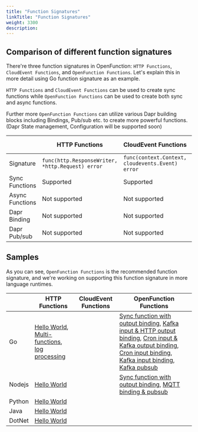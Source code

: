 ```yaml
---
title: "Function Signatures"
linkTitle: "Function Signatures"
weight: 3300
description: 
---
```


## Comparison of different function signatures

There're three function signatures in OpenFunction: `HTTP Functions`, `CloudEvent Functions`, and `OpenFunction Functions`. Let's explain this in more detail using Go function signature as an example.

`HTTP Functions` and `CloudEvent Functions` can be used to create sync functions while `OpenFunction Functions` can be used to create both sync and async functions. 

Further more `OpenFunction Functions` can utilize various Dapr building blocks including Bindings, Pub/sub etc. to create more powerful functions. (Dapr State management, Configuration will be supported soon)

|           | HTTP Functions | CloudEvent Functions | OpenFunction Functions |
|-----------|----------------|----------------------|------------------------|
| Signature | `func(http.ResponseWriter, *http.Request) error` | `func(context.Context, cloudevents.Event) error` | `func(ofctx.Context, []byte) (ofctx.Out, error)` |
| Sync Functions | Supported | Supported | Supported |
| Async Functions | Not supported | Not supported | Supported |
| Dapr Binding | Not supported | Not supported | Supported |
| Dapr Pub/sub | Not supported | Not supported | Supported |

## Samples

As you can see, `OpenFunction Functions` is the recommended function signature, and we're working on supporting this function signature in more language runtimes.

|           | HTTP Functions | CloudEvent Functions | OpenFunction Functions |
|-----------|----------------|----------------------|------------------------|
| Go        | [Hello World](https://github.com/OpenFunction/samples/tree/main/functions/knative/hello-world-go), [Multi-functions](https://github.com/OpenFunction/samples/tree/main/functions/knative/multiple-functions-go), [log processing](https://github.com/OpenFunction/samples/blob/main/functions/knative/logs-handler-function/LogsHandler.go) |  | [Sync function with output binding](https://github.com/OpenFunction/samples/tree/main/functions/knative/with-output-binding), [Kafka input & HTTP output binding](https://github.com/OpenFunction/samples/tree/main/functions/async/logs-handler-function), [Cron input & Kafka output binding](https://github.com/OpenFunction/samples/tree/main/functions/async/bindings/cron-input-kafka-output), [Cron input binding](https://github.com/OpenFunction/samples/tree/main/functions/async/bindings/cron-input), [Kafka input binding](https://github.com/OpenFunction/samples/tree/main/functions/async/bindings/kafka-input), [Kafka pubsub](https://github.com/OpenFunction/samples/tree/main/functions/async/pubsub) |
| Nodejs    | [Hello World](https://github.com/OpenFunction/samples/tree/main/functions/knative/hello-world-node) |  | [Sync function with output binding](https://github.com/OpenFunction/samples/tree/main/functions/knative/with-output-binding-node), [MQTT binding & pubsub](https://github.com/OpenFunction/samples/tree/main/functions/async/mqtt-io-node) |
| Python    | [Hello World](https://github.com/OpenFunction/samples/tree/main/functions/knative/hello-world-python) |  |  |
| Java      | [Hello World](https://github.com/OpenFunction/samples/tree/main/functions/knative/hello-world-java) |  |  |
| DotNet    | [Hello World](https://github.com/OpenFunction/samples/tree/main/functions/knative/hello-world-dotnet) |  |  |